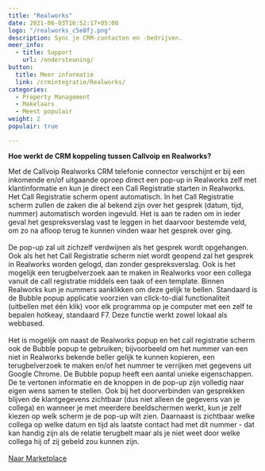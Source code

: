 ```yaml
---
title: "Realworks"
date: 2021-06-03T16:52:17+05:00
logo: "/realworks_c5e8fj.png"
description: Sync je CRM-contacten en -bedrijven.
meer_info:
  - title: Support
    url: /ondersteuning/
button:
  title: Meer informatie
  link: /crmintegratie/Realworks/
categories:
  - Property Management
  - Makelaars
  - Meest populair
weight: 2
populair: true

---
```


**Hoe werkt de CRM koppeling tussen Callvoip en Realworks?**

Met de Callvoip Realworks CRM telefonie connector verschijnt er bij een inkomende en/of uitgaande oproep direct een pop-up in Realworks zelf met  klantinformatie en kun je direct een Call Registratie starten in Realworks. Het Call Registratie scherm opent automatisch. In het Call Registratie scherm zullen de zaken die al bekend zijn over het gesprek (datum, tijd, nummer) automatisch worden ingevuld. Het is aan te raden om in ieder geval het gespreksverslag vast te leggen in het daarvoor bestemde veld, om zo na afloop terug te kunnen vinden waar het gesprek over ging.<br>
<br>
De pop-up zal uit zichzelf verdwijnen als het gesprek wordt opgehangen. Ook als het het Call Registratie scherm niet wordt geopend zal het gesprek in Realworks worden gelogd, dan zonder gespreksverslag. Ook is het mogelijk een terugbelverzoek aan te maken in Realworks voor een collega vanuit de call registratie middels een taak of een template. Binnen Realworks kun je nummers aanklikken om deze gelijk te bellen. Standaard is de Bubble popup applicatie voorzien van click-to-dial functionaliteit (uitbellen met één klik) voor elk programma op je computer met een zelf te bepalen hotkeay, standaard F7. Deze functie werkt zowel lokaal als webbased.<br>
<br>
Het is mogelijk om naast de Realworks popup en het call registratie scherm ook de Bubble popup te gebruiken; bijvoorbeeld om het nummer van een niet in Realworks bekende beller gelijk te kunnen kopieren, een terugbelverzoek te maken en/of het nummer te verrijken met gegevens uit Google Chrome. De Bubble popup heeft een aantal unieke eigenschappen. De te vertonen informatie en de knoppen in de pop-up zijn volledig naar eigen wens samen te stellen. Ook bij het doorverbinden van gesprekken blijven de klantgegevens zichtbaar (dus niet alleen de gegevens van je collega) en wanneer je met meerdere beeldschermen werkt, kun je zelf kiezen op welk scherm je de pop-up wilt zien. Daarnaast is zichtbaar welke collega op welke datum en tijd als laatste contact had met dit nummer - dat kan handig zijn als de relatie terugbelt maar als je niet weet door welke collega hij of zij gebeld zou kunnen zijn. <br>
<br>
<a href="/marketplace" class="button">Naar Marketplace</a>
